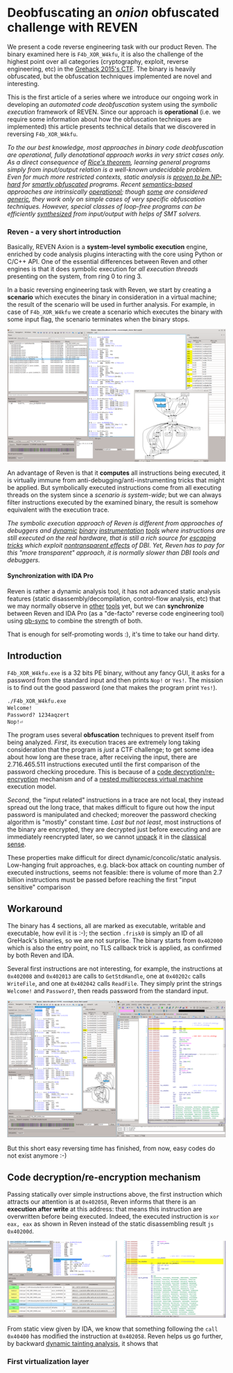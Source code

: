 # Deobfuscating an _onion_ obfuscated challenge with REVEN

  We present a code reverse engineering task with our product Reven. The binary examined here is `F4b_XOR_W4kfu`, it is also the challenge of the highest point over all categories (cryptography, exploit, reverse engineering, etc) in the [Grehack 2015's CTF](https://grehack.fr/2015/ctf). The binary is heavily obfuscated, but the obfuscation techniques implemented are novel and interesting.
  
  This is the first article of a series where we introduce our ongoing work in developing an *automated code deobfuscation* system using the *symbolic execution* framework of REVEN. Since our approach is **operational** (i.e. we require some information about how the obfuscation techniques are implemented) this article presents technical details that we discovered in reversing `F4b_XOR_W4kfu`.
  
  *To the our best knowledge, most approaches in binary code deobfuscation are operational, fully denotational approach works in very strict cases only. As a direct consequence of [Rice's theorem](https://en.wikipedia.org/wiki/Rice%27stheorem), learning general programs simply from input/output relation is a well-known undecidable problem. Even for much more restricted contexts, static analysis is [proven to be NP-hard](http://citeseerx.ist.psu.edu/viewdoc/summary?doi=10.1.1.35.2337) for [smartly obfuscated](https://www.cs.ucsb.edu/~chris/research/doc/acsac07limits.pdf) programs. Recent [semantics-based](https://www.cs.arizona.edu/people/debray/Publications/ccs-unvirtualize.pdf) approaches are intrinsically [operational](http://static.usenix.org/event/woot09/tech/full_papers/rolles.pdf); though [some](https://cs.arizona.edu/~debray/Publications/ccs2015-symbolic.pdf) are considered [generic](https://www.cs.arizona.edu/people/debray/Publications/generic-deobf.pdf), they work only on simple cases of very specific obfuscation techniques. However, special classes of loop-free programs can be efficiently [synthesized](http://people.eecs.berkeley.edu/~sseshia/pubdir/synth-icse10.pdf) from input/output with helps of SMT solvers.*
  
### Reven - a very short introduction

  Basically, REVEN Axion is a **system-level symbolic execution** engine,  enriched by code analysis plugins interacting with the core using Python or C/C++ API. One of the essential differences between Reven and other engines is that it does symbolic execution for *all execution threads* presenting on the system, from ring 0 to ring 3. 
  
  In a basic reversing engineering task with Reven, we start by creating a **scenario** which executes the binary in consideration in a virtual machine; the result of the scenario will be used in further analysis. For example, in case of `F4b_XOR_W4kfu` we create a scenario which executes the binary with some input flag, the scenario terminates when the binary stops.
  
  ![Binary analysis with Reven](./reven_basic_gui.png)
  
  An advantage of Reven is that it **computes** all instructions being executed, it is virtually immune from anti-debugging/anti-instrumenting tricks that might be applied. But symbolically executed instructions come from all executing threads on the system since a *scenario is system-wide*; but we can always filter instructions executed by the examined binary, the result is somehow equivalent with the execution trace.
  
  *The symbolic execution approach of Reven is different from approaches of debuggers and [dynamic](http://www.dynamorio.org/) [binary](https://software.intel.com/en-us/articles/pin-a-dynamic-binary-instrumentation-tool) [instrumentation](http://valgrind.org/) [tools](http://www.frida.re/) where instructions are still executed on the real hardware, that is still a rich source for [escaping tricks](https://recon.cx/2012/schedule/attachments/42FalconRiva2012.pdf) which exploit [nontransparent effects](https://www.blackhat.com/docs/us-14/materials/us-14-Li-Defeating-The-Transparency-Feature-Of-DBI.pdf) of DBI. Yet, Reven has to pay for this "more transparent" approach, it is normally slower than DBI tools and debuggers.*
  
#### Synchronization with IDA Pro
  Reven is rather a dynamic analysis tool, it has not advanced static analysis features (static disassembly/decompilation, control-flow analysis, etc) that we may normally observe in [other](https://www.hopperapp.com/) [tools](https://www.hex-rays.com/products/ida/) yet, but we can **synchronize** between Reven and IDA Pro (as a "de-facto" reverse code engineering tool) using [qb-sync](https://github.com/quarkslab/qb-sync) to combine the strength of both.
  
  That is enough for self-promoting words :), it's time to take our hand dirty.
  
## Introduction
  
  `F4b_XOR_W4kfu.exe` is a 32 bits PE binary, without any fancy GUI, it asks for a password from the standard input and then prints `Nop!` or `Yes!`. The mission is to find out the good password (one that makes the program print `Yes!`).
  
    ./F4b_XOR_W4kfu.exe 
    Welcome!
    Password? 1234aqzert
    Nop!⏎
  
  The program uses several **obfuscation** techniques to prevent itself from being analyzed. *First*, its execution traces are extremely long taking consideration that the program is *just* a CTF challenge; to get some idea about how long are these trace, after receiving the input, there are 2.716.465.511 instructions executed until the first comparison of the password checking procedure. This is because of a [code decryption/re-encryption](https://www.cosic.esat.kuleuven.be/wissec2006/papers/3.pdf) mechanism and of a [nested multiprocess virtual machine](https://aspire-fp7.eu/spro/wp-content/uploads/SPRO2015_Workshop_Talk_V2.pdf) execution model.
  
  *Second*, the "input related" instructions in a trace are not local, they instead spread out the long trace, that makes difficult to figure out how the input password is manipulated and checked; moreover the password checking algorithm is "mostly" constant time. *Last but not least*, most instructions of the binary are encrypted, they are decrypted just before executing and are immediately reencrypted later, so we cannot [unpack](http://s3.eurecom.fr/docs/oakland15_packing.pdf) it in the [classical sense](http://ftp.cs.wisc.edu/paradyn/papers/Roundy12Packers.pdf). 
  
  These properties make difficult for direct dynamic/concolic/static analysis. Low-hanging fruit approaches, e.g. black-box attack on counting number of executed instructions, seems not feasible: there is volume of more than 2.7 billion instructions must be passed before reaching the first "input sensitive" comparison
  
## Workaround
  
  The binary has 4 sections, all are marked as executable, writable and executable, how evil it is :-); the section `.frisk0` is simply an ID of all GreHack's binaries, so we are not surprise. The binary starts from `0x402000` which is also the entry point, no TLS callback trick is applied, as confirmed by both Reven and IDA.
  
  Several first instructions are not interesting, for example, the instructions at `0x402008` and `0x402013` are calls to `GetStdHandle`, one at `0x40202c` calls `WriteFile`, and one at `0x402042` calls `ReadFile`. They simply print the strings `Welcome!` and `Password?`, then reads password from the standard input.
  
  ![Synchronization between REVEN-Axion and IDA Pro](./reven_sync_idapro.png)
  
  But this short easy reversing time has finished, from now, easy codes do not exist anymore :-)

## Code decryption/re-encryption mechanism

  Passing statically over simple instructions above, the first instruction which attracts our attention is at `0x402058`, Reven informs that there is an **execution after write** at this address: that means this instruction are overwritten before being executed. Indeed, the executed instruction is `xor eax, eax` as shown in Reven instead of the static disassembling result `js 0x40200d`.
  
  ![Execution after write](./reven_exec_after_write.png)
  
  From static view given by IDA, we know that something following the `call 0x40400` has modified the instruction at `0x402058`. Reven helps us go further, by backward [dynamic tainting analysis](http://bitblaze.cs.berkeley.edu/papers/taintcheck-full.pdf), it shows that
  
### First virtualization layer
